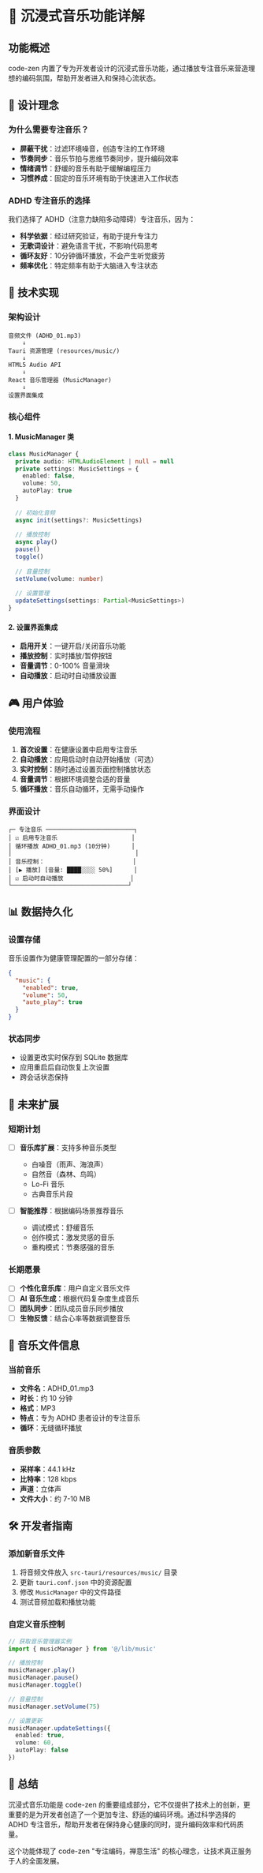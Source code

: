 # 🎵 沉浸式音乐功能详解

## 功能概述

code-zen 内置了专为开发者设计的沉浸式音乐功能，通过播放专注音乐来营造理想的编码氛围，帮助开发者进入和保持心流状态。

## 🎯 设计理念

### 为什么需要专注音乐？
- **屏蔽干扰**：过滤环境噪音，创造专注的工作环境
- **节奏同步**：音乐节拍与思维节奏同步，提升编码效率
- **情绪调节**：舒缓的音乐有助于缓解编程压力
- **习惯养成**：固定的音乐环境有助于快速进入工作状态

### ADHD 专注音乐的选择
我们选择了 ADHD（注意力缺陷多动障碍）专注音乐，因为：
- **科学依据**：经过研究验证，有助于提升专注力
- **无歌词设计**：避免语言干扰，不影响代码思考
- **循环友好**：10分钟循环播放，不会产生听觉疲劳
- **频率优化**：特定频率有助于大脑进入专注状态

## 🔧 技术实现

### 架构设计
```
音频文件 (ADHD_01.mp3) 
    ↓
Tauri 资源管理 (resources/music/)
    ↓
HTML5 Audio API
    ↓
React 音乐管理器 (MusicManager)
    ↓
设置界面集成
```

### 核心组件

#### 1. MusicManager 类
```typescript
class MusicManager {
  private audio: HTMLAudioElement | null = null
  private settings: MusicSettings = {
    enabled: false,
    volume: 50,
    autoPlay: true
  }
  
  // 初始化音频
  async init(settings?: MusicSettings)
  
  // 播放控制
  async play()
  pause()
  toggle()
  
  // 音量控制
  setVolume(volume: number)
  
  // 设置管理
  updateSettings(settings: Partial<MusicSettings>)
}
```

#### 2. 设置界面集成
- **启用开关**：一键开启/关闭音乐功能
- **播放控制**：实时播放/暂停按钮
- **音量调节**：0-100% 音量滑块
- **自动播放**：启动时自动播放设置

## 🎮 用户体验

### 使用流程
1. **首次设置**：在健康设置中启用专注音乐
2. **自动播放**：应用启动时自动开始播放（可选）
3. **实时控制**：随时通过设置页面控制播放状态
4. **音量调节**：根据环境调整合适的音量
5. **循环播放**：音乐自动循环，无需手动操作

### 界面设计
```
┌─ 专注音乐 ─────────────────────────┐
│ ☑️ 启用专注音乐                     │
│ 循环播放 ADHD_01.mp3 (10分钟)      │
│                                   │
│ 音乐控制：                         │
│ [▶️ 播放] [音量: ████░░░░ 50%]      │
│ ☑️ 启动时自动播放                   │
└─────────────────────────────────┘
```

## 📊 数据持久化

### 设置存储
音乐设置作为健康管理配置的一部分存储：
```json
{
  "music": {
    "enabled": true,
    "volume": 50,
    "auto_play": true
  }
}
```

### 状态同步
- 设置更改实时保存到 SQLite 数据库
- 应用重启后自动恢复上次设置
- 跨会话状态保持

## 🔮 未来扩展

### 短期计划
- [ ] **音乐库扩展**：支持多种音乐类型
  - 白噪音（雨声、海浪声）
  - 自然音（森林、鸟鸣）
  - Lo-Fi 音乐
  - 古典音乐片段

- [ ] **智能推荐**：根据编码场景推荐音乐
  - 调试模式：舒缓音乐
  - 创作模式：激发灵感的音乐
  - 重构模式：节奏感强的音乐

### 长期愿景
- [ ] **个性化音乐库**：用户自定义音乐文件
- [ ] **AI 音乐生成**：根据代码复杂度生成音乐
- [ ] **团队同步**：团队成员音乐同步播放
- [ ] **生物反馈**：结合心率等数据调整音乐

## 🎵 音乐文件信息

### 当前音乐
- **文件名**：ADHD_01.mp3
- **时长**：约 10 分钟
- **格式**：MP3
- **特点**：专为 ADHD 患者设计的专注音乐
- **循环**：无缝循环播放

### 音质参数
- **采样率**：44.1 kHz
- **比特率**：128 kbps
- **声道**：立体声
- **文件大小**：约 7-10 MB

## 🛠️ 开发者指南

### 添加新音乐文件
1. 将音频文件放入 `src-tauri/resources/music/` 目录
2. 更新 `tauri.conf.json` 中的资源配置
3. 修改 `MusicManager` 中的文件路径
4. 测试音频加载和播放功能

### 自定义音乐控制
```typescript
// 获取音乐管理器实例
import { musicManager } from '@/lib/music'

// 播放控制
musicManager.play()
musicManager.pause()
musicManager.toggle()

// 音量控制
musicManager.setVolume(75)

// 设置更新
musicManager.updateSettings({
  enabled: true,
  volume: 60,
  autoPlay: false
})
```

## 🎯 总结

沉浸式音乐功能是 code-zen 的重要组成部分，它不仅提供了技术上的创新，更重要的是为开发者创造了一个更加专注、舒适的编码环境。通过科学选择的 ADHD 专注音乐，帮助开发者在保持身心健康的同时，提升编码效率和代码质量。

这个功能体现了 code-zen "专注编码，禅意生活" 的核心理念，让技术真正服务于人的全面发展。